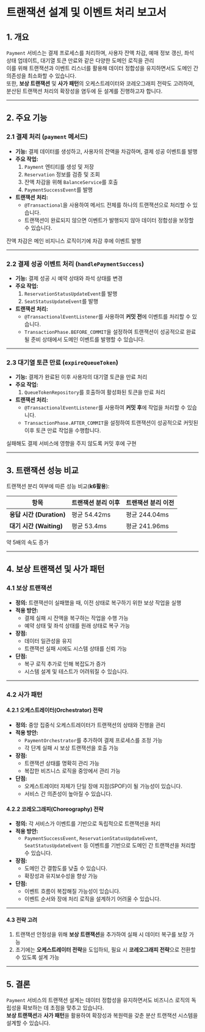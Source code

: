 # 트랜잭션 설계 및 이벤트 처리 보고서

## 1. 개요

`Payment` 서비스는 결제 프로세스를 처리하며, 사용자 잔액 차감, 예매 정보 갱신, 좌석 상태 업데이트, 대기열 토큰 만료와 같은 다양한 도메인 로직을 관리  
이를 위해 트랜잭션과 이벤트 리스너를 활용해 데이터 정합성을 유지하면서도 도메인 간 의존성을 최소화할 수 있습니다.  
또한, **보상 트랜잭션** 및 **사가 패턴**의 오케스트레이터와 코레오그래피 전략도 고려하여, 분산된 트랜잭션 처리의 확장성을 염두에 둔 설계를 진행하고자 합니다.

---

## 2. 주요 기능

### 2.1 결제 처리 (`payment` 메서드)

- **기능:** 결제 데이터를 생성하고, 사용자의 잔액을 차감하며, 결제 성공 이벤트를 발행
- **주요 작업:**
    1. `Payment` 엔티티를 생성 및 저장
    2. `Reservation` 정보를 검증 및 조회
    3. 잔액 차감을 위해 `BalanceService`를 호출
    4. `PaymentSuccessEvent`를 발행
- **트랜잭션 처리:**
    - `@Transactional`을 사용하여 메서드 전체를 하나의 트랜잭션으로 처리할 수 있습니다.
    - 트랜잭션이 완료되지 않으면 이벤트가 발행되지 않아 데이터 정합성을 보장할 수 있습니다.

잔액 차감은 메인 비지니스 로직이기에 차감 후에 이벤트 발행

---

### 2.2 결제 성공 이벤트 처리 (`handlePaymentSuccess`)

- **기능:** 결제 성공 시 예약 상태와 좌석 상태를 변경
- **주요 작업:**
    1. `ReservationStatusUpdateEvent`를 발행
    2. `SeatStatusUpdateEvent`를 발행
- **트랜잭션 처리:**
    - `@TransactionalEventListener`를 사용하여 **커밋 전**에 이벤트를 처리할 수 있습니다.
    - `TransactionPhase.BEFORE_COMMIT`을 설정하여 트랜잭션이 성공적으로 완료될 준비 상태에서 도메인 이벤트를 발행할 수 있습니다.

---

### 2.3 대기열 토큰 만료 (`expireQueueToken`)

- **기능:** 결제가 완료된 이후 사용자의 대기열 토큰을 만료 처리
- **주요 작업:**
    1. `QueueTokenRepository`를 호출하여 활성화된 토큰을 만료 처리
- **트랜잭션 처리:**
    - `@TransactionalEventListener`를 사용하여 **커밋 후**에 작업을 처리할 수 있습니다.
    - `TransactionPhase.AFTER_COMMIT`을 설정하여 트랜잭션이 성공적으로 커밋된 이후 토큰 만료 작업을 수행합니다.

실패해도 결제 서비스에 영향을 주지 않도록 커밋 후에 구현

---

## 3. 트랜잭션 성능 비교

트랜잭션 분리 여부에 따른 성능 비교(**k6활용**):

| **항목**               | **트랜잭션 분리 이후** | **트랜잭션 분리 이전** |
|----------------------|----------------|----------------|
| **응답 시간 (Duration)** | 평균 54.42ms     | 평균 244.04ms    |
| **대기 시간 (Waiting)**  | 평균 53.4ms      | 평균 241.96ms    |

약 5배의 속도 증가

---

## 4. 보상 트랜잭션 및 사가 패턴

### 4.1 보상 트랜잭션

- **정의:** 트랜잭션이 실패했을 때, 이전 상태로 복구하기 위한 보상 작업을 실행
- **적용 방안:**
    - 결제 실패 시 잔액을 복구하는 작업을 수행 가능
    - 예약 상태 및 좌석 상태를 원래 상태로 복구 가능
- **장점:**
    - 데이터 일관성을 유지
    - 트랜잭션 실패 시에도 시스템 상태를 신뢰 가능
- **단점:**
    - 복구 로직 추가로 인해 복잡도가 증가
    - 시스템 설계 및 테스트가 어려워질 수 있습니다.

---

### 4.2 사가 패턴

#### 4.2.1 오케스트레이터(Orchestrator) 전략

- **정의:** 중앙 집중식 오케스트레이터가 트랜잭션의 상태와 진행을 관리
- **적용 방안:**
    - `PaymentOrchestrator`를 추가하여 결제 프로세스를 조정 가능
    - 각 단계 실패 시 보상 트랜잭션을 호출 가능
- **장점:**
    - 트랜잭션 상태를 명확히 관리 가능
    - 복잡한 비즈니스 로직을 중앙에서 관리 가능
- **단점:**
    - 오케스트레이터 자체가 단일 장애 지점(SPOF)이 될 가능성이 있습니다.
    - 서비스 간 의존성이 높아질 수 있습니다.

#### 4.2.2 코레오그래피(Choreography) 전략

- **정의:** 각 서비스가 이벤트를 기반으로 독립적으로 트랜잭션을 처리
- **적용 방안:**
    - `PaymentSuccessEvent`, `ReservationStatusUpdateEvent`, `SeatStatusUpdateEvent` 등 이벤트를 기반으로 도메인 간 트랜잭션을 처리할 수 있습니다.
- **장점:**
    - 도메인 간 결합도를 낮출 수 있습니다.
    - 확장성과 유지보수성을 향상 가능
- **단점:**
    - 이벤트 흐름이 복잡해질 가능성이 있습니다.
    - 이벤트 순서와 장애 처리 로직을 설계하기 어려울 수 있습니다.

---

#### 4.3 전략 고려

1. 트랜잭션 안정성을 위해 **보상 트랜잭션**을 추가하여 실패 시 데이터 복구를 보장 가능
2. 초기에는 **오케스트레이터 전략**을 도입하되, 필요 시 **코레오그래피 전략**으로 전환할 수 있도록 설계 가능

---

## 5. 결론

`Payment` 서비스의 트랜잭션 설계는 데이터 정합성을 유지하면서도 비즈니스 로직의 독립성을 확보하는 데 초점을 맞추고 있습니다.  
**보상 트랜잭션**과 **사가 패턴**을 활용하여 확장성과 복원력을 갖춘 분산 트랜잭션 시스템을 설계할 수 있습니다.  
